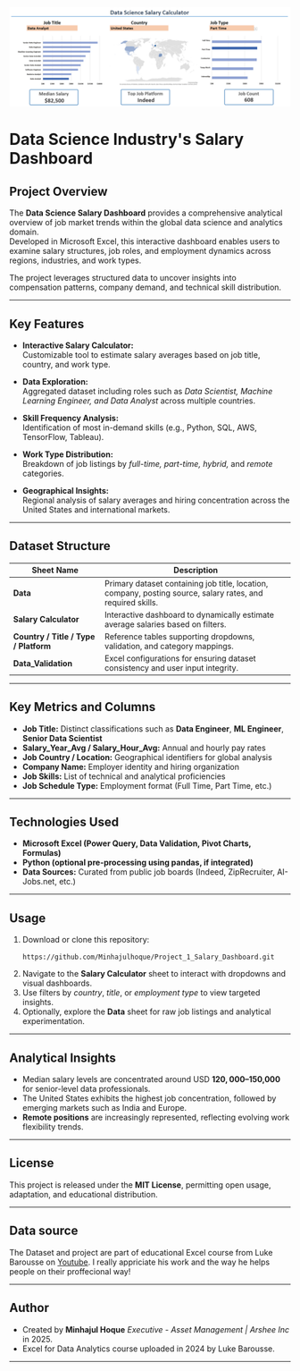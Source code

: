 <img src="Assets/P1Gif1.gif">

# **Data Science Industry's Salary Dashboard**

## **Project Overview**
The **Data Science Salary Dashboard** provides a comprehensive analytical overview of job market trends within the global data science and analytics domain.  
Developed in Microsoft Excel, this interactive dashboard enables users to examine salary structures, job roles, and employment dynamics across regions, industries, and work types.  

The project leverages structured data to uncover insights into compensation patterns, company demand, and technical skill distribution.

---

## **Key Features**
- **Interactive Salary Calculator:**  
  Customizable tool to estimate salary averages based on job title, country, and work type.
  
- **Data Exploration:**  
  Aggregated dataset including roles such as *Data Scientist, Machine Learning Engineer, and Data Analyst* across multiple countries.
  
- **Skill Frequency Analysis:**  
  Identification of most in-demand skills (e.g., Python, SQL, AWS, TensorFlow, Tableau).
  
- **Work Type Distribution:**  
  Breakdown of job listings by *full-time, part-time, hybrid,* and *remote* categories.
  
- **Geographical Insights:**  
  Regional analysis of salary averages and hiring concentration across the United States and international markets.

---

## **Dataset Structure**
| Sheet Name | Description |
|-------------|-------------|
| **Data** | Primary dataset containing job title, location, company, posting source, salary rates, and required skills. |
| **Salary Calculator** | Interactive dashboard to dynamically estimate average salaries based on filters. |
| **Country / Title / Type / Platform** | Reference tables supporting dropdowns, validation, and category mappings. |
| **Data_Validation** | Excel configurations for ensuring dataset consistency and user input integrity. |

---

## **Key Metrics and Columns**
- **Job Title:** Distinct classifications such as **Data Engineer**, **ML Engineer**, **Senior Data Scientist**  
- **Salary_Year_Avg / Salary_Hour_Avg:** Annual and hourly pay rates  
- **Job Country / Location:** Geographical identifiers for global analysis  
- **Company Name:** Employer identity and hiring organization  
- **Job Skills:** List of technical and analytical proficiencies  
- **Job Schedule Type:** Employment format (Full Time, Part Time, etc.)  

---

## **Technologies Used**
- **Microsoft Excel (Power Query, Data Validation, Pivot Charts, Formulas)**  
- **Python (optional pre-processing using pandas, if integrated)**  
- **Data Sources:** Curated from public job boards (Indeed, ZipRecruiter, AI-Jobs.net, etc.)  

---

## **Usage**
1. Download or clone this repository:
   ```bas
   https://github.com/Minhajulhoque/Project_1_Salary_Dashboard.git
3. Navigate to the **Salary Calculator** sheet to interact with dropdowns and visual dashboards.  
4. Use filters by *country*, *title*, or *employment type* to view targeted insights.  
5. Optionally, explore the **Data** sheet for raw job listings and analytical experimentation.

---

## **Analytical Insights**
- Median salary levels are concentrated around USD **$120,000–$150,000** for senior-level data professionals.    
- The United States exhibits the highest job concentration, followed by emerging markets such as India and Europe.  
- **Remote positions** are increasingly represented, reflecting evolving work flexibility trends.

---

## **License**
This project is released under the **MIT License**, permitting open usage, adaptation, and educational distribution.

---

## **Data source**
The Dataset and project are part of educational Excel course from Luke Barousse on [Youtube](https://www.youtube.com/watch?v=pCJ15nGFgVg&t=19840s). I really appriciate his work and the way he helps people on their proffecional way!

---

## **Author**
- Created by **Minhajul Hoque**  *Executive - Asset Management | Arshee Inc* in 2025.
- Excel for Data Analytics course uploaded in 2024 by Luke Barousse.

---
